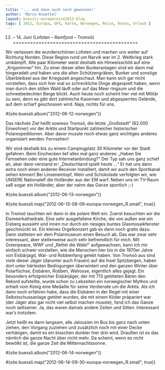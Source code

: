 ```yaml
---
title: '... und dann auch noch gewonnen!'
author: 'Marco Knuettel'
layout: buessli-europareise2012-blog
tags: [ 2012, Europa, GPX, Karte, Norwegen, Reise, Route, Urlaub ]
---
```

12. – 14. Juni (Lofoten – Ramfjord – Tromsö)
============================================

Wir verlassen die wunderschönen Lofoten und machen uns weiter auf Richtung Norden. Diese Region rund 
um Narvik war im 2. Weltkrieg stark umkämpft. Alle paar Kilometer weist deshalb ein Hinweisschild auf 
eine „Krigsminner“ hin. Zu einer dieser alten Bunkeranlagen sind wir dann mal hingeradelt und haben uns 
die alten Schützengräben, Bunker und sonstige Überbleibsel aus der Kriegszeit angeschaut. Man kann sich 
gar nicht vorstellen, dass sich hier mal so schreckliche Dinge abgespielt haben, wenn man durch den 
stillen Wald läuft oder auf das Meer ringsum und die schneebedeckten Berge blickt. Auch heute noch 
scheint hier viel mit Militär zu sein, denn es gibt dort zahlreiche Kasernen und abgesperrtes Gelände, 
auf dem scharf geschossen wird. Naja, nichts für uns. 

#{site.buessli.album("2012-06-12-norwegen")}

Das nächste Ziel heißt sowieso Tromsö, die letzte „Großstadt“ (62.000 Einwohner) vor der Arktis und 
Startpunkt zahlreicher historischer Polarexpeditionen. Aber davor musste noch etwas ganz wichtiges 
anderes organisiert werden: Fernsehen! 

Wir sind deshalb bis zu einem Campingplatz 30 Kilometer vor der Stadt gefahren. Beim Einchecken lief 
alles mal ganz anderes: „Haben Sie Fernsehen oder eine gute Internetanbindung?“ Der Typ sah uns ganz 
schief an, aber dann verstand er: „Deutschland spielt heute ...“ Er hat uns dann extra noch einen 
anderen Receiver installiert, damit wir auch den Sportkanal sehen können! Bei Linseneintopf, Wein 
und Schokolade verfolgten wir, wie UNSERE Nationalelf die Holländer aus der EM warf. Neben uns im 
TV-Raum saß sogar ein Holländer, aber der nahm das Ganze sportlich ;-)

#{site.buessli.album("2012-06-13-norwegen")}

#{site.buessli.map("2012-06-13-08-09-europa-norwegen_R.small", true)}

In Tromsö tauchten wir dann in die polare Welt ein. Zuerst besuchten wir die Eismeerkathedrale. Eine 
sehr ausgefallene Kirche, die von außen wie ein Eisberg aussieht und innen nur durch ein riesiges 
buntes Glasmosaikfenster geschmückt ist. Ein kleines Orgelkonzert gab es dann noch gratis dazu. 
Dann statteten wir dem Polarmuseum einen Besuch ab. Das war zwar sehr interessant, aber stellenweise 
auch sehr befremdlich für mich. Mit Greenpeace, WWF und „Rettet die Wale!“ aufgewachsen, kann ich mir 
einfach schwer vorstellen, wie die Menschen hier bis in die 1970er Jahre von Eisbärjagd, Wal- und 
Robbenfang gelebt haben. Von Tromsö aus sind viele dieser Jäger (darunter auch Frauen) auf die Insel 
Spitzbergen, haben dort unter härtesten Bedingungen überwintert und den ganzen Winter über Polarfüchse, 
Eisbären, Robben, Walrosse, eigentlich alles gejagt. Ein besonders erfolgreicher Eisbärjäger, der mit 713 
getöteten Bären den Rekord aufstellte, wurde schon zu Lebzeiten ein norwegischer Mythos und erhielt vom 
König eine Medaille für seine Verdienste um die Arktis. Als ich dann noch erfahren habe, dass die Eisbären 
in der Regel mit einer Selbstschussanlage getötet wurden, die mit einem Köder präpariert war (der Jäger 
also gar nicht viel selbst machen musste), fand ich das Ganze noch seltsamer. Ja, das waren damals andere 
Zeiten und Sitten. Interessant war’s trotzdem. 

Jetzt heißt es dann langsam, alle Jalousien im Bus bis ganz nach unten ziehen, den Vorgang zuziehen und 
zusätzlich noch mit einer Decke verhängen, damit es ein bisschen dunkler hier drin wird. Draußen ist es 
das nämlich die ganze Nacht über nicht mehr. Da scheint, wenn es nicht bewölkt ist, die ganze Zeit die 
Mitternachtssonne. 

#{site.buessli.album("2012-06-14-norwegen")}

#{site.buessli.map("2012-06-14-09-30-europa-norwegen_R.small", true)}
